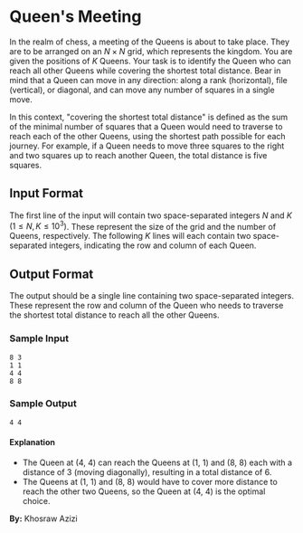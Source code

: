 # Queen's Meeting

In the realm of chess, a meeting of the Queens is about to take place. They are to be arranged on an $N \times N$ grid, which represents the kingdom. You are given the positions of $K$ Queens. Your task is to identify the Queen who can reach all other Queens while covering the shortest total distance. Bear in mind that a Queen can move in any direction: along a rank (horizontal), file (vertical), or diagonal, and can move any number of squares in a single move.

In this context, "covering the shortest total distance" is defined as the sum of the minimal number of squares that a Queen would need to traverse to reach each of the other Queens, using the shortest path possible for each journey. For example, if a Queen needs to move three squares to the right and two squares up to reach another Queen, the total distance is five squares.

## Input Format

The first line of the input will contain two space-separated integers $N$ and $K$ $(1 \leq N, K \leq 10^3)$. These represent the size of the grid and the number of Queens, respectively. The following $K$ lines will each contain two space-separated integers, indicating the row and column of each Queen.

## Output Format

The output should be a single line containing two space-separated integers. These represent the row and column of the Queen who needs to traverse the shortest total distance to reach all the other Queens.

### Sample Input

```
8 3
1 1
4 4
8 8
```

### Sample Output

```
4 4
```

#### Explanation

- The Queen at (4, 4) can reach the Queens at (1, 1) and (8, 8) each with a distance of 3 (moving diagonally), resulting in a total distance of 6.
- The Queens at (1, 1) and (8, 8) would have to cover more distance to reach the other two Queens, so the Queen at (4, 4) is the optimal choice.

**By:** Khosraw Azizi
